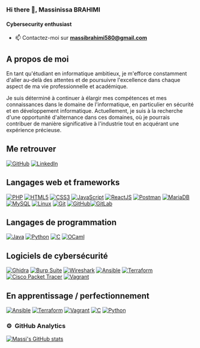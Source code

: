 ### Hi there 👋, Massinissa BRAHIMI
#### Cybersecurity enthusiast 

- 📫 Contactez-moi sur **massibrahimi580@gmail.com**
## A propos de moi 

En tant qu'étudiant en informatique ambitieux, je m'efforce constamment d'aller au-delà des attentes et de poursuivre l'excellence dans chaque aspect de ma vie professionnelle et académique. 

Je suis déterminé à continuer à élargir mes compétences et mes connaissances dans le domaine de l'informatique, en particulier en sécurité et en développement informatique. 
Actuellement, je suis à la recherche d'une opportunité d'alternance dans ces domaines, où je pourrais contribuer de manière significative à l'industrie tout en acquérant une expérience précieuse.

## Me retrouver

[![GitHub](https://img.shields.io/badge/-GitHub-000?&logo=GitHub&logoColor=FFF)](https://github.com/Massi-br)
[![LinkedIn](https://img.shields.io/badge/-LinkedIn-000?&logo=LinkedIn&logoColor=0A66C2)](https://www.linkedin.com/in/massinissa-brahimi/)

## Langages web et frameworks

[![PHP](https://img.shields.io/badge/-PHP-000?&logo=PHP&logoColor=777BB4)](https://www.php.net)
[![HTML5](https://img.shields.io/badge/-HTML5-000?&logo=HTML5&logoColor=E34F26)](https://www.w3.org/html/)
[![CSS3](https://img.shields.io/badge/-CSS3-000?&logo=CSS3&logoColor=1572B6)](https://developer.mozilla.org/fr/docs/Web/CSS)
[![JavaScript](https://img.shields.io/badge/-JavaScript-000?&logo=JavaScript&logoColor=F7DF1E)](https://developer.mozilla.org/en-US/docs/Web/JavaScript)
[![ReactJS](https://img.shields.io/badge/-ReactJS-000?&logo=React&logoColor=61DAFB)](https://reactjs.org/)
[![Postman](https://img.shields.io/badge/-Postman-000?&logo=Postman&logoColor=FF6C37)](https://www.postman.com/)
[![MariaDB](https://img.shields.io/badge/-MariaDB-000?&logo=MariaDB&logoColor=003545)](https://mariadb.org/)
[![MySQL](https://img.shields.io/badge/-MySQL-000?&logo=MySQL&logoColor=4479A1)](https://www.mysql.com/)
[![Linux](https://img.shields.io/badge/-Linux-000?&logo=Linux&logoColor=FCC624)](https://www.linux.org/)
[![Git](https://img.shields.io/badge/-Git-000?&logo=Git&logoColor=F05032)](https://git-scm.com/)
[![GitHub](https://img.shields.io/badge/-GitHub-000?&logo=GitHub&logoColor=FFF)](https://www.github.com/)[![GitLab](https://img.shields.io/badge/-GitLab-000?&logo=GitLab&logoColor=FC6D26)](https://www.gitlab.com/)

## Langages de programmation

[![Java](https://img.shields.io/badge/-Java-000?&logo=Java&logoColor=007396)](https://www.java.com/)
[![Python](https://img.shields.io/badge/-Python-000?&logo=Python&logoColor=3776AB)](https://www.python.org/)
[![C](https://img.shields.io/badge/-C-000?&logo=C&logoColor=A8B9CC)](https://en.wikipedia.org/wiki/C_(programming_language))
[![OCaml](https://img.shields.io/badge/-OCaml-000?&logo=OCaml&logoColor=EC6813)](https://ocaml.org/)

## Logiciels de cybersécurité

[![Ghidra](https://img.shields.io/badge/-Ghidra-000?&logo=Ghidra&logoColor=FFD700)](https://ghidra-sre.org/)
[![Burp Suite](https://img.shields.io/badge/-Burp_Suite-000?&logo=PortSwigger&logoColor=FF6F00)](https://portswigger.net/burp)
[![Wireshark](https://img.shields.io/badge/-Wireshark-000?&logo=Wireshark&logoColor=1679A7)](https://www.wireshark.org/)
[![Ansible](https://img.shields.io/badge/-Ansible-000?&logo=Ansible&logoColor=EE0000)](https://www.ansible.com/)
[![Terraform](https://img.shields.io/badge/-Terraform-000?&logo=Terraform&logoColor=623CE4)](https://www.terraform.io/)
[![Cisco Packet Tracer](https://img.shields.io/badge/-Cisco_Packet_Tracer-000?&logo=Cisco&logoColor=1BA0D7)](https://www.netacad.com/courses/packet-tracer)
[![Vagrant](https://img.shields.io/badge/-Vagrant-000?&logo=Vagrant&logoColor=1563FF)](https://www.vagrantup.com/)

## En apprentissage / perfectionnement

[![Ansible](https://img.shields.io/badge/-Ansible-000?&logo=Ansible&logoColor=EE0000)](https://www.ansible.com/)
[![Terraform](https://img.shields.io/badge/-Terraform-000?&logo=Terraform&logoColor=623CE4)](https://www.terraform.io/)
[![Vagrant](https://img.shields.io/badge/-Vagrant-000?&logo=Vagrant&logoColor=1563FF)](https://www.vagrantup.com/)
[![C](https://img.shields.io/badge/-C-000?&logo=C&logoColor=A8B9CC)](https://en.wikipedia.org/wiki/C_(programming_language))
[![Python](https://img.shields.io/badge/-Python-000?&logo=Python&logoColor=3776AB)](https://www.python.org/)

### ⚙️ &nbsp;GitHub Analytics

[![Massi's GitHub stats](https://github-readme-stats.vercel.app/api?username=Massi-br&hide=issues,prs&show_icons=true&theme=radical)](https://github.com/anuraghazra/github-readme-stats)
